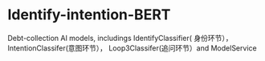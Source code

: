 # Identify-intention-BERT
Debt-collection AI models, includings IdentifyClassifier( 身份环节），IntentionClassifer(意图环节）， Loop3Classifer(追问环节）and ModelService
